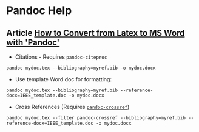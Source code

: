 # Pandoc Help

## Article [How to Convert from Latex to MS Word with 'Pandoc'](https://medium.com/@zhelinchen91/how-to-convert-from-latex-to-ms-word-with-pandoc-f2045a762293)

- Citations - Requires `pandoc-citeproc`

```
pandoc mydoc.tex --bibliography=myref.bib -o mydoc.docx
```

- Use template Word doc for formatting:

```
pandoc mydoc.tex --bibliography=myref.bib --reference-docx=IEEE_template.doc -o mydoc.docx
```

- Cross References (Requires [`pandoc-crossref`](https://github.com/lierdakil/pandoc-crossref/releases/tag/v0.3.4.0c))

```
pandoc mydoc.tex --filter pandoc-crossref --bibliography=myref.bib --reference-docx=IEEE_template.doc -o mydoc.docx
```

